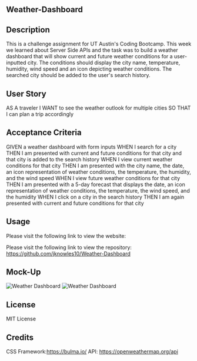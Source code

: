 ## Weather-Dashboard

## Description
This is a challenge assignment for UT Austin's Coding Bootcamp. This week we learned about Server Side APIs and the task was to build a weather dashboard that will show current and future weather conditions for a user-inputted city. The conditions should display the city name, temperature, humidity, wind speed and an icon depicting weather conditions. The searched city should be added to the user's search history.

## User Story
AS A traveler
I WANT to see the weather outlook for multiple cities
SO THAT I can plan a trip accordingly

## Acceptance Criteria
GIVEN a weather dashboard with form inputs
WHEN I search for a city
THEN I am presented with current and future conditions for that city and that city is added to the search history
WHEN I view current weather conditions for that city
THEN I am presented with the city name, the date, an icon representation of weather conditions, the temperature, the humidity, and the wind speed
WHEN I view future weather conditions for that city
THEN I am presented with a 5-day forecast that displays the date, an icon representation of weather conditions, the temperature, the wind speed, and the humidity
WHEN I click on a city in the search history
THEN I am again presented with current and future conditions for that city

## Usage
Please visit the following link to view the website: 

Please visit the following link to view the repository: https://github.com/jknowles10/Weather-Dashboard

## Mock-Up

![Weather Dashboard](./Assets/images/WeatherDashboardPreview1.png)
![Weather Dashboard](./Assets/images/WeatherDashboardPreview2.png)

## License
MIT License

## Credits
CSS Framework:https://bulma.io/
API: https://openweathermap.org/api